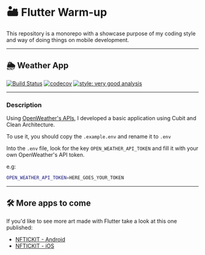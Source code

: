 # 🏜️ Flutter Warm-up

This repository is a monorepo with a showcase purpose of my coding style and way of doing things on mobile development.

---

## 🌦️ Weather App

[![Build Status](https://github.com/0xfbravo/flutter-warmup/actions/workflows/ci.yml/badge.svg)](https://github.com/0xfbravo/flutter-warmup/actions)
[![codecov](https://codecov.io/gh/0xfbravo/flutter-warmup/graph/badge.svg?token=XuZHPN7OhY)](https://codecov.io/gh/0xfbravo/flutter-warmup)
[![style: very good analysis](https://img.shields.io/badge/style-very_good_analysis-B22C89.svg)](https://pub.dev/packages/very_good_analysis)

---

### Description

Using [OpenWeather's APIs](https://openweathermap.org/api), I developed a basic application using Cubit and Clean Architecture.

To use it, you should copy the `.example.env` and rename it to `.env`

Into the `.env` file, look for the key `OPEN_WEATHER_API_TOKEN` and fill it with your own OpenWeather's API token.

e.g:

```bash
OPEN_WEATHER_API_TOKEN=HERE_GOES_YOUR_TOKEN
```

---

## 🛠️ More apps to come

If you'd like to see more art made with Flutter take a look at this one published:

- [NFTICKIT - Android](https://play.google.com/store/apps/details?id=nftick.it.app)
- [NFTICKIT - iOS](https://apps.apple.com/br/app/nftickit/id1613329192?l=en)

